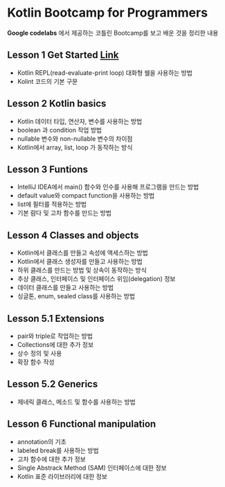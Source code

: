 # Kotlin Bootcamp for Programmers

**Google codelabs** 에서 제공하는 코틀린 Bootcamp를 보고 배운 것을 정리한 내용

## Lesson 1 Get Started [Link](./Get_started)

- Kotlin REPL(read-evaluate-print loop) 대화형 쉘을 사용하는 방법
- Kolint 코드의 기본 구문



## Lesson 2 Kotlin basics

- Kotlin 데이터 타입, 연산자, 변수를 사용하는 방법
- boolean 과 condition 작업 방법
- nullable 변수와 non-nullable 변수의 차이점
- Kotlin에서 array, list, loop 가 동작하는 방식



## Lesson 3 Funtions

- IntelliJ IDEA에서 main() 함수와 인수를 사용해 프로그램을 만드는 방법
- default value와 compact function을 사용하는 방법
- list에 필터를 적용하는 방법
- 기본 람다 및 고차 함수를 만드는 방법



## Lesson 4 Classes and objects

- Kotlin에서 클래스를 만들고 속성에 액세스하는 방법
- Kotlin에서 클래스 생성자를 만들고 사용하는 방법
- 하위 클래스를 만드는 방법 및 상속이 동작하는 방식
- 추상 클래스, 인터페이스 및 인터페이스 위임(delegation) 정보
- 데이터 클래스를 만들고 사용하는 방법
- 싱글톤, enum, sealed class를 사용하는 방법



## Lesson 5.1 Extensions

- pair와 triple로 작업하는 방법
- Collections에 대한 추가 정보
- 상수 정의 및 사용
- 확장 함수 작성



## Lesson 5.2 Generics

- 제네릭 클래스, 메소드 및 함수를 사용하는 방법



## Lesson 6 Functional manipulation

- annotation의 기초
- labeled break를 사용하는 방법
- 고차 함수에 대한 추가 정보
- Single Abstrack Method (SAM) 인터페이스에 대한 정보
- Kotlin 표준 라이브러리에 대한 정보